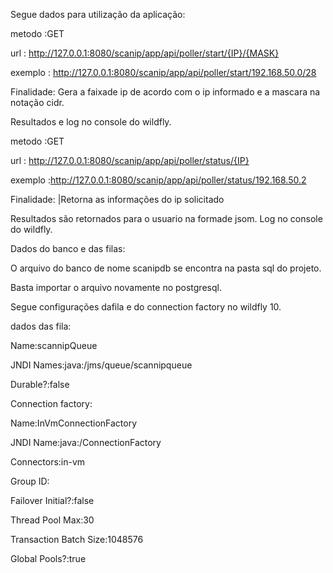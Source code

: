 Segue dados para utilização da aplicação:

metodo :GET

url : http://127.0.0.1:8080/scanip/app/api/poller/start/{IP}/{MASK}

exemplo : http://127.0.0.1:8080/scanip/app/api/poller/start/192.168.50.0/28

Finalidade: Gera a faixade ip de acordo com o ip informado e a mascara na notação cidr.

Resultados e log no console do wildfly.

metodo :GET

url : http://127.0.0.1:8080/scanip/app/api/poller/status/{IP}

exemplo :http://127.0.0.1:8080/scanip/app/api/poller/status/192.168.50.2

Finalidade: |Retorna as informações  do ip solicitado

Resultados  são retornados para o usuario na formade jsom.
Log no console do wildfly.

Dados do banco e das filas:

O arquivo do banco  de nome scanipdb se encontra  na pasta sql do projeto.

Basta importar o arquivo novamente no postgresql.

Segue configurações dafila e do connection factory no wildfly 10.

dados das fila:

Name:scannipQueue

JNDI Names:java:/jms/queue/scannipqueue

Durable?:false

Connection factory:

Name:InVmConnectionFactory

JNDI Name:java:/ConnectionFactory

Connectors:in-vm

Group ID:

Failover Initial?:false

Thread Pool Max:30

Transaction Batch Size:1048576

Global Pools?:true

